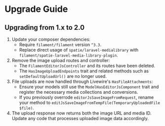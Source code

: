 # Upgrade Guide

## Upgrading from 1.x to 2.0

1. Update your composer dependencies:
   - Require `filament/filament` version `^3.3`.
   - Replace direct usage of `spatie/laravel-medialibrary` with `filament/spatie-laravel-media-library-plugin`.
2. Remove the image upload routes and controller:
   - The `FilamentEditorJsController` and its routes have been deleted.
   - The `HasImageUploadEndpoints` trait and related methods such as `setDefaultUploadUrl()` are no longer used.
3. File uploads are now handled through Livewire's `HasFileAttachments`:
   - Ensure your models still use the `ModelHasEditorJsComponent` trait and register the necessary media collections and conversions.
   - If you previously overrode `editorJsSaveImageFromRequest`, rename your method to `editJsSaveImageFromTempFile(TemporaryUploadedFile $file)`.
4. The upload response now returns both the image URL and media ID. Update any code that processes uploaded image data accordingly.

